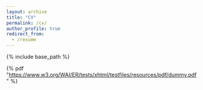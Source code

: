 ```yaml
---
layout: archive
title: "CV"
permalink: /cv/
author_profile: true
redirect_from:
  - /resume
---
```


{% include base_path %}

{% pdf "https://www.w3.org/WAI/ER/tests/xhtml/testfiles/resources/pdf/dummy.pdf" %}

